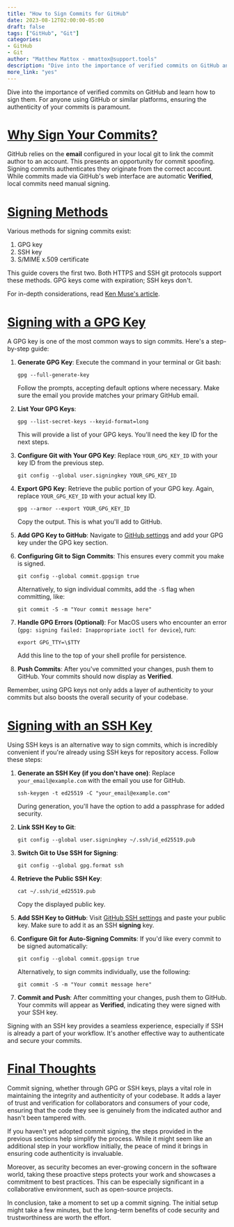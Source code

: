```yaml
---
title: "How to Sign Commits for GitHub"
date: 2023-08-12T02:00:00-05:00
draft: false
tags: ["GitHub", "Git"]
categories:
- GitHub
- Git
author: "Matthew Mattox - mmattox@support.tools"
description: "Dive into the importance of verified commits on GitHub and learn how to sign them."
more_link: "yes"
---
```


Dive into the importance of verified commits on GitHub and learn how to sign them. For anyone using GitHub or similar platforms, ensuring the authenticity of your commits is paramount. 

<!--more-->
# [Why Sign Your Commits?](#why-sign-your-commits)

GitHub relies on the **email** configured in your local git to link the commit author to an account. This presents an opportunity for commit spoofing. Signing commits authenticates they originate from the correct account. While commits made via GitHub's web interface are automatic **Verified**, local commits need manual signing.

# [Signing Methods](#signing-methods)

Various methods for signing commits exist:
1. GPG key
2. SSH key
3. S/MIME x.509 certificate

This guide covers the first two. Both HTTPS and SSH git protocols support these methods. GPG keys come with expiration; SSH keys don't.

For in-depth considerations, read [Ken Muse's article](https://www.kenmuse.com/blog/comparing-github-commit-signing-options/).

# [Signing with a GPG Key](#signing-with-a-gpg-key)

A GPG key is one of the most common ways to sign commits. Here's a step-by-step guide:

1. **Generate GPG Key**: Execute the command in your terminal or Git bash:
   ```
   gpg --full-generate-key
   ```
   Follow the prompts, accepting default options where necessary. Make sure the email you provide matches your primary GitHub email.

2. **List Your GPG Keys**:
   ```
   gpg --list-secret-keys --keyid-format=long
   ```
   This will provide a list of your GPG keys. You'll need the key ID for the next steps.

3. **Configure Git with Your GPG Key**:
   Replace `YOUR_GPG_KEY_ID` with your key ID from the previous step.
   ```
   git config --global user.signingkey YOUR_GPG_KEY_ID
   ```

4. **Export GPG Key**:
   Retrieve the public portion of your GPG key. Again, replace `YOUR_GPG_KEY_ID` with your actual key ID.
   ```
   gpg --armor --export YOUR_GPG_KEY_ID
   ```
   Copy the output. This is what you'll add to GitHub.

5. **Add GPG Key to GitHub**:
   Navigate to [GitHub settings](https://github.com/settings/keys) and add your GPG key under the GPG key section.

6. **Configuring Git to Sign Commits**:
   This ensures every commit you make is signed.
   ```
   git config --global commit.gpgsign true
   ```
   Alternatively, to sign individual commits, add the `-S` flag when committing, like:
   ```
   git commit -S -m "Your commit message here"
   ```

7. **Handle GPG Errors (Optional)**:
   For MacOS users who encounter an error (`gpg: signing failed: Inappropriate ioctl for device`), run:
   ```
   export GPG_TTY=\$TTY
   ```
   Add this line to the top of your shell profile for persistence.

8. **Push Commits**:
   After you've committed your changes, push them to GitHub. Your commits should now display as **Verified**.

Remember, using GPG keys not only adds a layer of authenticity to your commits but also boosts the overall security of your codebase.


# [Signing with an SSH Key](#signing-with-an-ssh-key)

Using SSH keys is an alternative way to sign commits, which is incredibly convenient if you're already using SSH keys for repository access. Follow these steps:

1. **Generate an SSH Key (if you don't have one)**:
   Replace `your_email@example.com` with the email you use for GitHub.
   ```code
   ssh-keygen -t ed25519 -C "your_email@example.com"
   ```
   During generation, you'll have the option to add a passphrase for added security.

2. **Link SSH Key to Git**:
   ```code
   git config --global user.signingkey ~/.ssh/id_ed25519.pub
   ```

3. **Switch Git to Use SSH for Signing**:
   ```code
   git config --global gpg.format ssh
   ```

4. **Retrieve the Public SSH Key**:
   ```code
   cat ~/.ssh/id_ed25519.pub
   ```
   Copy the displayed public key. 

5. **Add SSH Key to GitHub**:
   Visit [GitHub SSH settings](https://github.com/settings/keys) and paste your public key. Make sure to add it as an SSH **signing** key.

6. **Configure Git for Auto-Signing Commits**:
   If you'd like every commit to be signed automatically:
   ```code
   git config --global commit.gpgsign true
   ```
   Alternatively, to sign commits individually, use the following:
   ```code
   git commit -S -m "Your commit message here"
   ```

7. **Commit and Push**:
   After committing your changes, push them to GitHub. Your commits will appear as **Verified**, indicating they were signed with your SSH key.

Signing with an SSH key provides a seamless experience, especially if SSH is already a part of your workflow. It's another effective way to authenticate and secure your commits.


# [Final Thoughts](#final-thoughts)

Commit signing, whether through GPG or SSH keys, plays a vital role in maintaining the integrity and authenticity of your codebase. It adds a layer of trust and verification for collaborators and consumers of your code, ensuring that the code they see is genuinely from the indicated author and hasn't been tampered with.

If you haven't yet adopted commit signing, the steps provided in the previous sections help simplify the process. While it might seem like an additional step in your workflow initially, the peace of mind it brings in ensuring code authenticity is invaluable.

Moreover, as security becomes an ever-growing concern in the software world, taking these proactive steps protects your work and showcases a commitment to best practices. This can be especially significant in a collaborative environment, such as open-source projects.

In conclusion, take a moment to set up a commit signing. The initial setup might take a few minutes, but the long-term benefits of code security and trustworthiness are worth the effort.